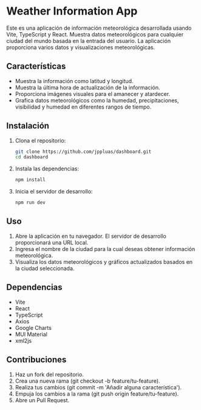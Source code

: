 # Weather Information App

Este es una aplicación de información meteorológica desarrollada usando Vite, TypeScript y React. Muestra datos meteorológicos para cualquier ciudad del mundo basada en la entrada del usuario. La aplicación proporciona varios datos y visualizaciones meteorológicas.

## Características

- Muestra la información como latitud y longitud.
- Muestra la última hora de actualización de la información.
- Proporciona imágenes visuales para el amanecer y atardecer.
- Grafica datos meteorológicos como la humedad, precipitaciones, visibilidad y humedad en diferentes rangos de tiempo.

## Instalación

1. Clona el repositorio:
   ```bash
   git clone https://github.com/jppluas/dashboard.git
   cd dashboard
   ```

2. Instala las dependencias:
    ```bash
    npm install
    ```

3. Inicia el servidor de desarrollo:
    ```bash
    npm run dev
    ```

## Uso
1. Abre la aplicación en tu navegador. El servidor de desarrollo proporcionará una URL local.
2. Ingresa el nombre de la ciudad para la cual deseas obtener información meteorológica.
3. Visualiza los datos meteorológicos y gráficos actualizados basados en la ciudad seleccionada.

## Dependencias
- Vite
- React
- TypeScript
- Axios
- Google Charts
- MUI Material
- xml2js

## Contribuciones
1. Haz un fork del repositorio.
2. Crea una nueva rama (git checkout -b feature/tu-feature).
3. Realiza tus cambios (git commit -m 'Añadir alguna característica').
4. Empuja los cambios a la rama (git push origin feature/tu-feature).
5. Abre un Pull Request.

